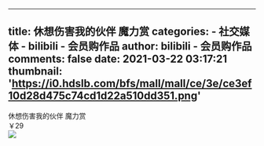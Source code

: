 
---
title: 休想伤害我的伙伴 魔力赏
categories: 
    - 社交媒体
    - bilibili - 会员购作品
author: bilibili - 会员购作品
comments: false
date: 2021-03-22 03:17:21
thumbnail: 'https://i0.hdslb.com/bfs/mall/mall/ce/3e/ce3ef10d28d475c74cd1d22a510dd351.png'
---

<div>   
休想伤害我的伙伴 魔力赏<br>￥29<br><img src="https://i0.hdslb.com/bfs/mall/mall/ce/3e/ce3ef10d28d475c74cd1d22a510dd351.png" referrerpolicy="no-referrer">  
</div>
            